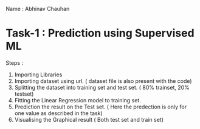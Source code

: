 Name : Abhinav Chauhan
# Task-1 : Prediction using Supervised ML
Steps :
1. Importing Libraries
2. Importing dataset using url. ( dataset file is also present with the code)
3. Splitting the dataset into training set and test set. ( 80% trainset, 20% testset)
4. Fitting the Linear Regression model to training set.
5. Prediction the result on the Test set. ( Here the predection is only for one value as described in the task)
6. Visualising the Graphical result ( Both test set and train set)

